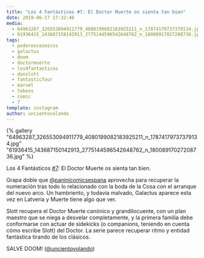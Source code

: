 ```yaml
---
title: "Los 4 Fantásticos #7: El Doctor Muerte os sienta tan bien"
date: 2019-06-17 17:32:46
media: 
  - 64963287_326553094911779_4080199082183925211_n_17874179737379134.jpg
  - 61936415_143687150142913_2775144596542648762_n_18008917027208736.jpg
tags: 
  - poderescosmicos
  - galactus
  - doom
  - doctormuerte
  - los4fantasticos
  - danslott
  - fantasticfour
  - marvel
  - tebeos
  - comic
  - 7
template: instagram
author: uncientovolando
---
```


{% gallery "64963287_326553094911779_4080199082183925211_n_17874179737379134.jpg" "61936415_143687150142913_2775144596542648762_n_18008917027208736.jpg" %}

Los 4 Fantásticos [#7](/etiquetas/7): El Doctor Muerte os sienta tan bien.

Grapa doble que [@paninicomicsespana](https://instagram.com/paninicomicsespana) aprovecha para recuperar la numeración tras todo lo relacionado con la boda de la Cosa con el arranque del nuevo arco. Un hambriento, y todavía malvado, Galactus aparece esta vez en Latveria y Muerte tiene algo que ver.

Slott recupera el Doctor Muerte canónico y grandilocuente, con un plan maestro que se niega a desvelar completamente, y la primera familia debe conformarse con actuar de sidekicks (o companions, teniendo en cuenta cómo escribe Slott) del Doctor.
La serie parece recuperar ritmo y entidad fantástica tirando de los clásicos.

SALVE DOOM! ([@uncientovolando](https://instagram.com/uncientovolando))
